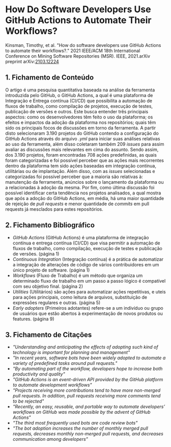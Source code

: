 # How Do Software Developers Use GitHub Actions to Automate Their Workflows?

Kinsman, Timothy, et al. "How do software developers use GitHub Actions to automate their workflows?." 2021 IEEE/ACM 18th International Conference on Mining Software Repositories (MSR). IEEE, 2021.arXiv preprint arXiv:[2103.12224](https://arxiv.org/abs/2103.12224)

## 1. Fichamento de Conteúdo

O artigo é uma pesquisa quantitativa baseada na análise da ferramenta introduzida pelo GitHub, o GitHub Actions, a qual é uma plataforma de Integração e Entrega contínua (CI/CD) que possibilita a automação de fluxos de trabalho, como compilação de projetos, execução de testes, publicação de versões e outros. Este busca entender três principais aspectos: como os desenvolvedores têm feito o uso da plataforma; os efeitos e impactos da adoção da plataforma nos repositórios; quais têm sido os principais focos de discussões em torno da ferramenta. A partir disto selecionaram 3.190 projetos do GitHub contendo a configuração do GitHub Actions através do arquivo _.yml_ para iniciar suas análises relativas ao uso da ferramenta,  além disso coletaram também 209 _issues_ para assim avaliar as discussões mais relevantes em cima do assunto. Sendo assim, dos 3.190 projetos, foram encontradas 708 ações predefinidas, as quais foram categorizadas e foi possível perceber que as ações mais recorrentes dentro da plataforma tem sido ações baseadas em integração contínua, utilitárias ou de implantação. Além disso, com as _issues_ selecionadas e categorizadas foi possível perceber que a maioria são relativas à: manutenção da ferramenta, anúncios sobre o lançamento da plataforma ou a relacionadas à adoção da mesma. Por fim, como última discussão foi possível identificar certa tendência nos projetos analisados, a qual mostra que após a adoção do GitHub Actions, em média, há uma maior quantidade de rejeição de _pull requests_ e menor quantidade de _commits_ em pull requests já mesclados para estes repositórios.

## 2. Fichamento Bibliográfico 

* _GitHub Actions_ (GitHub Actions) é uma plataforma de integração contínua e entrega contínua (CI/CD) que visa permitir a automação de fluxos de trabalho, como compilação, execução de testes e publicação de versões. (página 1)
* _Continuous Integration_ (Integração contínua) é a prática de automatizar a integração de alterações de código de vários contribuidores em um único projeto de software. (página 1)
* _Workflows_ (Fluxo de Trabalho) é um método que organiza um determinado fluxo de trabalho em um passo a passo lógico é compatível com seu objetivo final. (página 2)
* _Utilities_ (Utilitários) são ações para automatizar ações repetitivas, e uteis para ações principais, como leitura de arquivos, substituição de expressões regulares e outras. (página 5)
* _Early adopters_ (Primeiros adotantes) refere-se a um indivíduo ou grupo de usuários que estão abertos à experimentação de novos produtos ou features. (página 9)

## 3. Fichamento de Citações 

* _"Understanding and anticipating the effects of adopting such kind of technology is important for planning and management"_ 
* _"In recent years, software bots have been widely adopted to automate a variety of predefined tasks around pull requests."_
* _"By automating part of the workflow, developers hope to increase both productivity and quality"_
* _"GitHub Actions is an event-driven API provided by the GitHub platform to automate development workflows"_
* _"Projects receiving more contributions tend to have more non-merged pull requests. In addition, pull requests receiving more comments tend to be rejected"_
* _"Recently, an easy, reusable, and portable way to automate developers’ workflows on GitHub was made possible by the advent of GitHub Actions"_
* _"The third most frequently used bots are code review bots"_
* _"The bot adoption increases the number of monthly merged pull requests, decreases monthly non-merged pull requests, and decreases communication among developers"_

